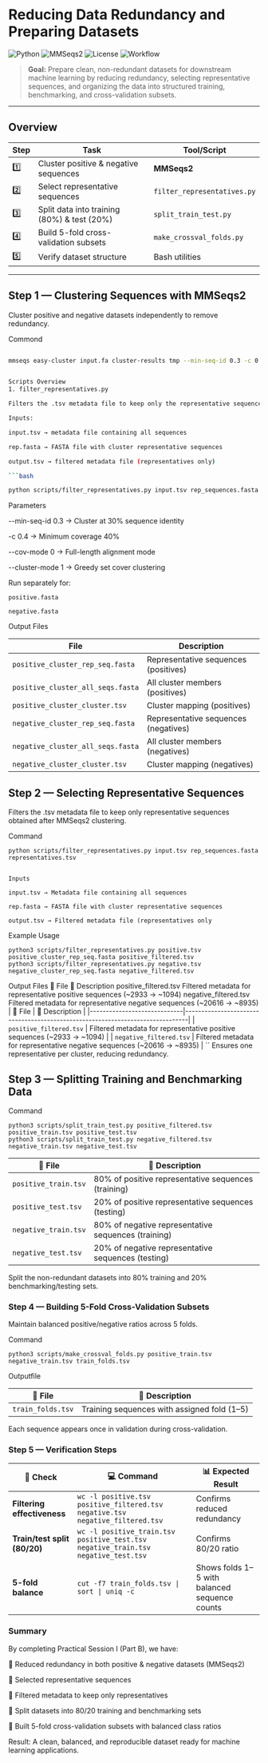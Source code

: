 # Reducing Data Redundancy and Preparing Datasets

![Python](https://img.shields.io/badge/Python-3.8+-blue.svg)
![MMSeqs2](https://img.shields.io/badge/MMSeqs2-%E2%9C%94-green)
![License](https://img.shields.io/badge/License-MIT-yellow.svg)
![Workflow](https://img.shields.io/badge/Data%20Processing-Bioinformatics-purple.svg)

> **Goal:** Prepare clean, non-redundant datasets for downstream machine learning by reducing redundancy, selecting representative sequences, and organizing the data into structured training, benchmarking, and cross-validation subsets.

---

##  Overview

| Step | Task | Tool/Script |
|------|------|-------------|
| 1️⃣ | Cluster positive & negative sequences | **MMSeqs2** |
| 2️⃣ | Select representative sequences | `filter_representatives.py` |
| 3️⃣ | Split data into training (80%) & test (20%) | `split_train_test.py` |
| 4️⃣ | Build 5-fold cross-validation subsets | `make_crossval_folds.py` |
| 5️⃣ | Verify dataset structure | Bash utilities |

---

## Step 1 — Clustering Sequences with MMSeqs2

Cluster positive and negative datasets independently to remove redundancy.


Commond
```bash

mmseqs easy-cluster input.fa cluster-results tmp --min-seq-id 0.3 -c 0.4 --cov-mode 0 --cluster-mode 1


Scripts Overview
1. filter_representatives.py

Filters the .tsv metadata file to keep only the representative sequences obtained after MMseqs2 clustering.

Inputs:

input.tsv → metadata file containing all sequences

rep.fasta → FASTA file with cluster representative sequences

output.tsv → filtered metadata file (representatives only)

```bash

python scripts/filter_representatives.py input.tsv rep_sequences.fasta representatives.tsv
```

Parameters

--min-seq-id 0.3 → Cluster at 30% sequence identity

-c 0.4 → Minimum coverage 40%

--cov-mode 0 → Full-length alignment mode

--cluster-mode 1 → Greedy set cover clustering

Run separately for:
```
positive.fasta

negative.fasta
```

Output Files

| File                              | Description                          |
| --------------------------------- | ------------------------------------ |
| `positive_cluster_rep_seq.fasta`  | Representative sequences (positives) |
| `positive_cluster_all_seqs.fasta` | All cluster members (positives)      |
| `positive_cluster_cluster.tsv`    | Cluster mapping (positives)          |
| `negative_cluster_rep_seq.fasta`  | Representative sequences (negatives) |
| `negative_cluster_all_seqs.fasta` | All cluster members (negatives)      |
| `negative_cluster_cluster.tsv`    | Cluster mapping (negatives)          |

## Step 2 — Selecting Representative Sequences

Filters the .tsv metadata file to keep only representative sequences obtained after MMSeqs2 clustering.

Command
```
python scripts/filter_representatives.py input.tsv rep_sequences.fasta representatives.tsv


Inputs

input.tsv → Metadata file containing all sequences

rep.fasta → FASTA file with cluster representative sequences

output.tsv → Filtered metadata file (representatives only 
```
Example Usage
```
python3 scripts/filter_representatives.py positive.tsv positive_cluster_rep_seq.fasta positive_filtered.tsv
python3 scripts/filter_representatives.py negative.tsv negative_cluster_rep_seq.fasta negative_filtered.tsv
```
Output Files
📁 File	🧾 Description
positive_filtered.tsv	Filtered metadata for representative positive sequences (~2933 → ~1094)
negative_filtered.tsv	Filtered metadata for representative negative sequences (~20616 → ~8935)
| 📁 File                     | 🧾 Description                                                                 |
|-----------------------------|-------------------------------------------------------------------------------|
| `positive_filtered.tsv`      | Filtered metadata for representative positive sequences (~2933 → ~1094)       |
| `negative_filtered.tsv`      | Filtered metadata for representative negative sequences (~20616 → ~8935)     |
``
Ensures one representative per cluster, reducing redundancy.

## Step 3 — Splitting Training and Benchmarking Data

Command
```
python3 scripts/split_train_test.py positive_filtered.tsv positive_train.tsv positive_test.tsv
python3 scripts/split_train_test.py negative_filtered.tsv negative_train.tsv negative_test.tsv
```
| 📁 File               | 🧾 Description                                                |
|----------------------|---------------------------------------------------------------|
| `positive_train.tsv`  | 80% of positive representative sequences (training)          |
| `positive_test.tsv`   | 20% of positive representative sequences (testing)           |
| `negative_train.tsv`  | 80% of negative representative sequences (training)          |
| `negative_test.tsv`   | 20% of negative representative sequences (testing)           |

Split the non-redundant datasets into 80% training and 20% benchmarking/testing sets.

### Step 4 — Building 5-Fold Cross-Validation Subsets

Maintain balanced positive/negative ratios across 5 folds.

 Command
 ```
python3 scripts/make_crossval_folds.py positive_train.tsv negative_train.tsv train_folds.tsv
```
Outputfile

| 📁 **File**       | 🧾 **Description**                          |
| ----------------- | ------------------------------------------- |
| `train_folds.tsv` | Training sequences with assigned fold (1–5) |

Each sequence appears once in validation during cross-validation.

### Step 5 — Verification Steps

| 🧠 **Check**                 | 💻 **Command**                                                                    | 📊 **Expected Result**                        |
| ---------------------------- | --------------------------------------------------------------------------------- | --------------------------------------------- |
| **Filtering effectiveness**  | `wc -l positive.tsv positive_filtered.tsv negative.tsv negative_filtered.tsv`     | Confirms reduced redundancy                   |
| **Train/test split (80/20)** | `wc -l positive_train.tsv positive_test.tsv negative_train.tsv negative_test.tsv` | Confirms 80/20 ratio                          |
| **5-fold balance**           | `cut -f7 train_folds.tsv \| sort \| uniq -c`                                      | Shows folds 1–5 with balanced sequence counts |

### Summary
By completing Practical Session I (Part B), we have:

🧹 Reduced redundancy in both positive & negative datasets (MMSeqs2)

🧬 Selected representative sequences

📑 Filtered metadata to keep only representatives

🔀 Split datasets into 80/20 training and benchmarking sets

🎯 Built 5-fold cross-validation subsets with balanced class ratios

Result: A clean, balanced, and reproducible dataset ready for machine learning applications.



